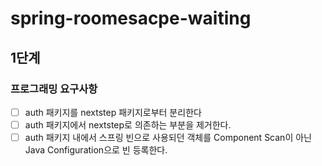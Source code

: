 # spring-roomesacpe-waiting

## 1단계

### 프로그래밍 요구사항
- [ ] auth 패키지를 nextstep 패키지로부터 분리한다
- [ ] auth 패키지에서 nextstep로 의존하는 부분을 제거한다.
- [ ] auth 패키지 내에서 스프링 빈으로 사용되던 객체를 Component Scan이 아닌 Java Configuration으로 빈 등록한다.